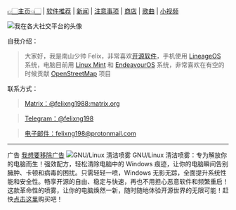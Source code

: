[👉🏻主页👈🏻](./) | [软件推荐](./software) | [新闻](./news) | [注意事项](./notes) | [商店](./shop) | [歌曲](./songs) | [小视频](./videos)

![我在各大社交平台的头像](https://mirror.ghproxy.com/https://raw.githubusercontent.com/felixng1988/felixng1988.github.io/main/%E5%8D%97%E5%B1%B1%E5%B0%91%E5%B8%85Felix.jpg)

自我介绍：
> 大家好，我是南山少帅 Felix，非常喜欢[开源软件](https://zh.m.wikipedia.org/wiki/%E5%BC%80%E6%BA%90%E8%BD%AF%E4%BB%B6)，手机使用 [LineageOS](https://lineageos.org/) 系统，电脑目前用 [Linux Mint](https://linuxmint.com) 和 [EndeavourOS](https://endeavouros.com/) 系统，非常喜欢在有空的时候贡献 [OpenStreetMap](https://www.openstreetmap.org/about) 项目

联系方式：
> [Matrix：@felixng1988:matrix.org](https://matrix.to/#/@felixng1988:matrix.org)

> [Telegram：@felixng198](https://t.me/felixng198/)

> [电子邮件：felixng198@protonmail.com](mailto:felixng198@protonmail.com)

---

广告 [我想要移除广告](./remove_ads)
![GNU/Linux 清洁喷雾](https://mirror.ghproxy.com/https://raw.githubusercontent.com/felixng1988/felixng1988.github.io/images/%E5%B9%BF%E5%91%8A.jpg)
GNU/Linux 清洁喷雾：专为解放你的电脑而生！强效配方，轻松清除电脑中的 Windows 痕迹，让你的电脑瞬间告别臃肿、卡顿和病毒的困扰。只需轻轻一喷，Windows 无影无踪，全面提升系统性能和安全性。畅享开源的自由、稳定与快速，再也不用担心恶意软件和频繁重启！这款革命性的喷雾，让你的电脑焕然一新，随时随地体验开源世界的无限可能！赶快[点击这里](./gnu_linux_wipeout_spray)购买吧！